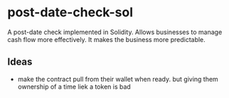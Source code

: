# post-date-check-sol
A post-date check implemented in Solidity. Allows businesses to manage cash flow more effectively. It makes the business more predictable. 

## Ideas 
- make the contract pull from their wallet when ready. but giving them ownership of a time liek a token is bad